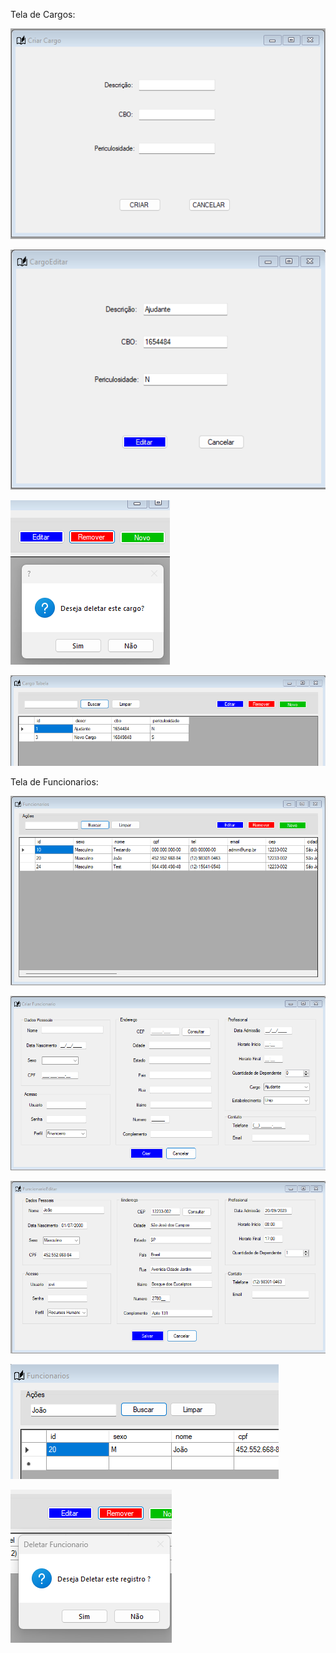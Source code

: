 Tela de Cargos:

![Untitled](<../images/Cargo%20(1).png>)

![Untitled](<../images/Cargo%20(2).png>)

![Untitled](<../images/Cargo%20(3).png>)

![Untitled](<../images/Cargo%20(4).png>)

Tela de Funcionarios:

![Untitled](<../images/Funcionarios%20(1).png>)

![Untitled](<../images/Funcionarios%20(2).png>)

![Untitled](<../images/Funcionarios%20(3).png>)

![Untitled](<../images/Funcionarios%20(4).png>)

![Untitled](<../images/Funcionarios%20(5).png>)
